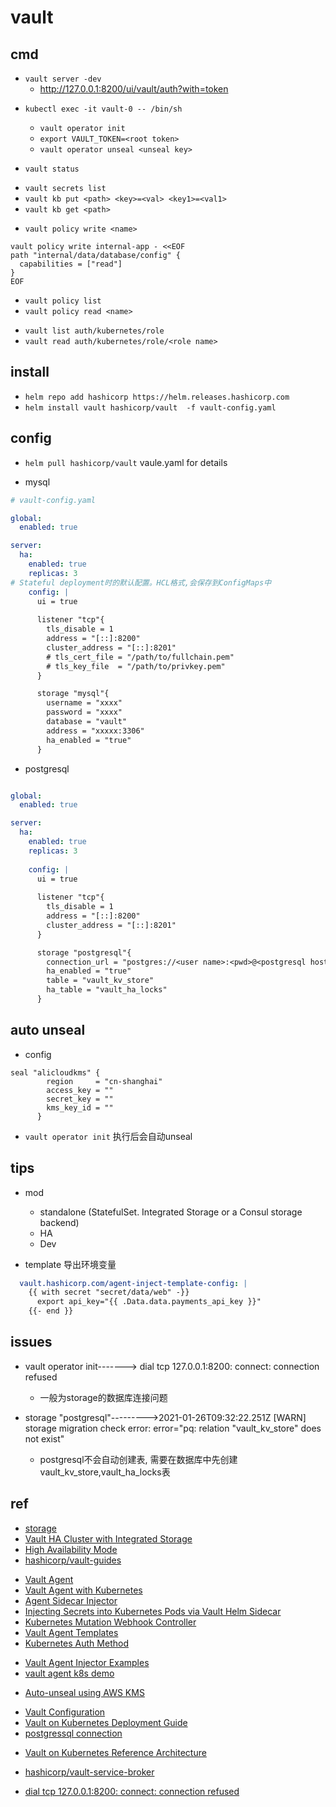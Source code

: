 # vault

## cmd

<!-- local -->
+ `vault server -dev`
  + http://127.0.0.1:8200/ui/vault/auth?with=token

<!-- unseal -->
+ `kubectl exec -it vault-0 -- /bin/sh`
    + `vault operator init`
    + `export VAULT_TOKEN=<root token>`
    + `vault operator unseal <unseal key>`

+ `vault status`

<!-- secret -->
+ `vault secrets list`
+ `vault kb put <path> <key>=<val> <key1>=<val1>`
+ `vault kb get <path>`


<!-- policy -->
+ `vault policy write <name>`
```
vault policy write internal-app - <<EOF
path "internal/data/database/config" {
  capabilities = ["read"]
}
EOF
```
+ `vault policy list`
+ `vault policy read <name>`

<!-- auth -->
+ `vault list auth/kubernetes/role`
+ `vault read auth/kubernetes/role/<role name>`


## install
+ `helm repo add hashicorp https://helm.releases.hashicorp.com`
+ `helm install vault hashicorp/vault  -f vault-config.yaml`

## config

+ `helm pull hashicorp/vault`  vaule.yaml for details

+ mysql
```yaml
# vault-config.yaml

global:
  enabled: true

server:
  ha:
    enabled: true
    replicas: 3
# Stateful deployment时的默认配置。HCL格式,会保存到ConfigMaps中
    config: |
      ui = true
      
      listener "tcp"{
        tls_disable = 1
        address = "[::]:8200"
        cluster_address = "[::]:8201"
        # tls_cert_file = "/path/to/fullchain.pem"
        # tls_key_file  = "/path/to/privkey.pem"
      }

      storage "mysql"{
        username = "xxxx"
        password = "xxxx"
        database = "vault" 
        address = "xxxxx:3306"
        ha_enabled = "true"
      }
```

+ postgresql
```yaml

global:
  enabled: true

server:
  ha:
    enabled: true
    replicas: 3
  
    config: |
      ui = true
      
      listener "tcp"{
        tls_disable = 1
        address = "[::]:8200"
        cluster_address = "[::]:8201"
      }

      storage "postgresql"{
        connection_url = "postgres://<user name>:<pwd>@<postgresql host url>:<port>/<dbname>?sslmode=disable"
        ha_enabled = "true"
        table = "vault_kv_store"
        ha_table = "vault_ha_locks"
      }
```

## auto unseal
+ config
```hcl
seal "alicloudkms" {
        region     = "cn-shanghai"
        access_key = ""
        secret_key = ""
        kms_key_id = ""
      }
```

+ `vault operator init`  执行后会自动unseal

## tips

+ mod
  + standalone (StatefulSet. Integrated Storage or a Consul storage backend)
  + HA
  + Dev

+ template 导出环境变量
```yaml
  vault.hashicorp.com/agent-inject-template-config: |
    {{ with secret "secret/data/web" -}}
      export api_key="{{ .Data.data.payments_api_key }}"
    {{- end }}
```



## issues

+ vault operator init-------> dial tcp 127.0.0.1:8200: connect: connection refused
  + 一般为storage的数据库连接问题
    
+ storage "postgresql"--------->2021-01-26T09:32:22.251Z [WARN]  storage migration check error: error="pq: relation "vault_kv_store" does not exist"
  + postgresql不会自动创建表, 需要在数据库中先创建vault_kv_store,vault_ha_locks表

## ref
+ [storage](https://www.vaultproject.io/docs/configuration/storage)
+ [Vault HA Cluster with Integrated Storage](https://learn.hashicorp.com/tutorials/vault/raft-storage)
+ [High Availability Mode](https://www.vaultproject.io/docs/concepts/ha)
+ [hashicorp/vault-guides](https://github.com/hashicorp/vault-guides)

<!-- Vault Agent -->
+ [Vault Agent](https://www.vaultproject.io/docs/agent)
+ [Vault Agent with Kubernetes](https://learn.hashicorp.com/tutorials/vault/agent-kubernetes?in=vault/kubernetes)
+ [Agent Sidecar Injector](https://www.vaultproject.io/docs/platform/k8s/injector)
+ [Injecting Secrets into Kubernetes Pods via Vault Helm Sidecar](https://learn.hashicorp.com/tutorials/vault/kubernetes-sidecar)
+ [Kubernetes Mutation Webhook Controller](https://kubernetes.io/docs/reference/access-authn-authz/admission-controllers/)
+ [Vault Agent Templates](https://www.vaultproject.io/docs/agent/template)
+ [Kubernetes Auth Method](https://www.vaultproject.io/docs/auth/kubernetes)
<!-- Vault Agent demo -->
+ [Vault Agent Injector Examples](https://www.vaultproject.io/docs/platform/k8s/injector/examples)
+ [vault agent k8s demo](https://github.com/hashicorp/vault-guides/tree/master/identity/vault-agent-k8s-demo)

<!-- unseal -->
+ [Auto-unseal using AWS KMS](https://learn.hashicorp.com/tutorials/vault/autounseal-aws-kms?in=vault/auto-unseal)

<!-- config -->
+ [Vault Configuration](https://www.vaultproject.io/docs/configuration)
+ [Vault on Kubernetes Deployment Guide](https://learn.hashicorp.com/tutorials/vault/kubernetes-raft-deployment-guide?in=vault/kubernetes)
+ [postgressql connection](https://pkg.go.dev/github.com/lib/pq#hdr-Connection_String_Parameters)

<!-- design -->
+ [Vault on Kubernetes Reference Architecture](https://learn.hashicorp.com/tutorials/vault/kubernetes-reference-architecture)

<!-- service broker -->
+ [hashicorp/vault-service-broker](https://github.com/hashicorp/vault-service-broker)

<!-- issues -->
+ [dial tcp 127.0.0.1:8200: connect: connection refused](https://discuss.hashicorp.com/t/vault-failed-to-start/2529)